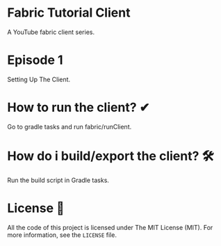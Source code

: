 # Fabric Tutorial Client
A YouTube fabric client series.

# Episode 1
Setting Up The Client.

# How to run the client? ✔
Go to gradle tasks and run fabric/runClient.

# How do i build/export the client? 🛠
Run the build script in Gradle tasks.

# License 📜
All the code of this project is licensed under The MIT License (MIT). For more information, see the `LICENSE` file.
